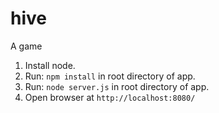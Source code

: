 hive
====

A game


1) Install node.
2) Run: ```npm install``` in root directory of app.
3) Run: ```node server.js``` in root directory of app.
4) Open browser at ```http://localhost:8080/```